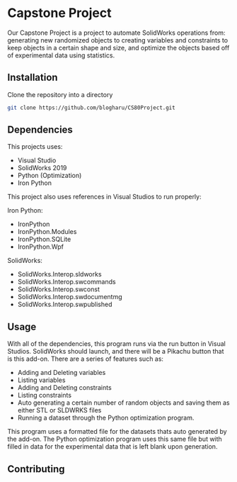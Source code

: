 # Capstone Project

Our Capstone Project is a project to automate SolidWorks operations from: generating new randomized objects to creating variables and constraints to keep objects in a certain shape and size, and optimize the objects based off of experimental data using statistics.

## Installation

Clone the repository into a directory

``` bash
git clone https://github.com/blogharu/CS80Project.git
```

## Dependencies

This projects uses:

- Visual Studio
- SolidWorks 2019
- Python (Optimization)
- Iron Python

This project also uses references in Visual Studios to run properly:

Iron Python: 

- IronPython
- IronPython.Modules
- IronPython.SQLite
- IronPython.Wpf

SolidWorks:

- SolidWorks.Interop.sldworks
- SolidWorks.Interop.swcommands
- SolidWorks.Interop.swconst
- SolidWorks.Interop.swdocumentmg
- SolidWorks.Interop.swpublished

## Usage

With all of the dependencies, this program runs via the run button in Visual Studios. SolidWorks should launch, and there will be a Pikachu button that is this add-on. There are a series of features such as:

- Adding and Deleting variables
- Listing variables
- Adding and Deleting constraints
- Listing constraints
- Auto generating a certain number of random objects and saving them as either STL or SLDWRKS files
- Running a dataset through the Python optimization program.

This program uses a formatted file for the datasets thats auto generated by the add-on. The Python optimization program uses this same file but with filled in data for the experimental data that is left blank upon generation.

## Contributing

